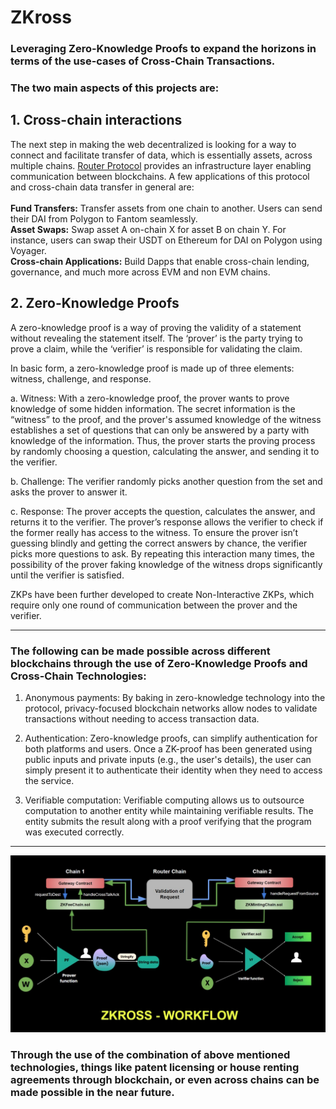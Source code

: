 # ZKross
### Leveraging Zero-Knowledge Proofs to expand the horizons in terms of the use-cases of Cross-Chain Transactions.

### The two main aspects of this projects are: 
## 1. Cross-chain interactions
The next step in making the web decentralized is looking for a way to connect and facilitate transfer of data, which is essentially assets, across multiple chains.
<a href="https://www.routerprotocol.com/">Router Protocol</a> provides an infrastructure layer enabling communication between blockchains.
A few applications of this protocol and cross-chain data transfer in general are: <br /><br />
**Fund Transfers:** Transfer assets from one chain to another. Users can send their DAI from Polygon to Fantom seamlessly.<br />
**Asset Swaps:** Swap asset A on-chain X for asset B on chain Y. For instance, users can swap their USDT on Ethereum for DAI on Polygon using Voyager.<br />
**Cross-chain Applications:** Build Dapps that enable cross-chain lending, governance, and much more across EVM and non EVM chains.

## 2. Zero-Knowledge Proofs
A zero-knowledge proof is a way of proving the validity of a statement without revealing the statement itself. The ‘prover’ is the party trying to prove a claim, while the ‘verifier’ is responsible for validating the claim.

In basic form, a zero-knowledge proof is made up of three elements: witness, challenge, and response.

a. Witness: With a zero-knowledge proof, the prover wants to prove knowledge of some hidden information. The secret information is the “witness” to the proof, and the prover's assumed knowledge of the witness establishes a set of questions that can only be answered by a party with knowledge of the information. Thus, the prover starts the proving process by randomly choosing a question, calculating the answer, and sending it to the verifier.

b. Challenge: The verifier randomly picks another question from the set and asks the prover to answer it.

c. Response: The prover accepts the question, calculates the answer, and returns it to the verifier. The prover’s response allows the verifier to check if the former really has access to the witness. To ensure the prover isn’t guessing blindly and getting the correct answers by chance, the verifier picks more questions to ask. By repeating this interaction many times, the possibility of the prover faking knowledge of the witness drops significantly until the verifier is satisfied.

ZKPs have been further developed to create Non-Interactive ZKPs, which require only one round of communication between the prover and the verifier.

<hr />

### The following can be made possible across different blockchains through the use of Zero-Knowledge Proofs and Cross-Chain Technologies:

1. Anonymous payments: By baking in zero-knowledge technology into the protocol, privacy-focused blockchain networks allow nodes to validate transactions without needing to access transaction data.

2. Authentication: Zero-knowledge proofs, can simplify authentication for both platforms and users. Once a ZK-proof has been generated using public inputs and private inputs (e.g., the user's details), the user can simply present it to authenticate their identity when they need to access the service.

3. Verifiable computation: Verifiable computing allows us to outsource computation to another entity while maintaining verifiable results. The entity submits the result along with a proof verifying that the program was executed correctly.

<hr />

![ScreenShot](./ZKRoss-workflow.jpeg)<br />


### Through the use of the combination of above mentioned technologies, things like patent licensing or house renting agreements through blockchain, or even across chains can be made possible in the near future.
